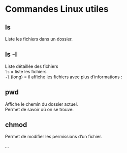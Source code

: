 # Commandes Linux utiles

## ls
Liste les fichiers dans un dossier.  
## ls -l
Liste détaillée des fichiers  
`ls` = liste les fichiers  
`-l` (long) = il affiche les fichiers avec plus d’informations :

## pwd 
Affiche le chemin du dossier actuel.  
Permet de savoir où on se trouve.

## chmod
Permet de modifier les permissions d’un fichier.

...
